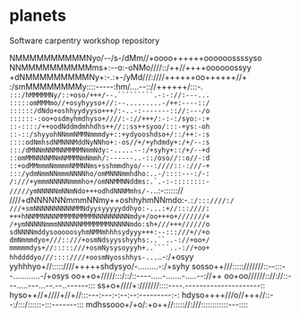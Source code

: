 # planets
Software carpentry workshop repository

NMMMMMMMMMMNyo/--/s-/dMm//+oooo++++++oooooossssyso
NNMMMMMMMMMMms+:--o:-oNMo////::/++//++++oooooossyy
+dNMMMMMMMMMNy+:-.:+-/yMd///:////++++++oo++++++//+
:/smMMMMMMMMy::::-----:hm/....--:://++++++/:::-.``
:::/hMMMMMNy/::+oso/+++/--.`````````.-:-://:---...
:::::omMMMmo//+osyhyyso+//:--.........-/++:----::/
::::::/dNdo+oshhyydyyso+++/:-..-:-------:://:---/o
::::::-:oo+osdmyhmdhyso+////:-://+++/:-:-:/syo:-:+
::-::::/++oodNddmdmhhdhs++//::ss++syoo/:::-+ys:-oh
::-::/shyyohNNmmNMMNmmmdy+::+ydyooshdso+/::/++:-:s
::::odNmhsdNMNNNMddNyNNho+:-os//+/+yhdmdy+:/+/--:s
:::/dMNNmNNMNNMMMMNmmNdy:-.....--:/+syhy+::/+/--+d
::omMMNNNNMNmNMMMNmNmmh/:------..-::/oso//::o//-:d
::+odMMmmmNmmmmNMMNNms+sshmmdhyo/---:////::-:///-+
:::/ydmNmmNNmmmNNNNho/omMNNNmmhdho:..-/::::---:/-:
/:///+ymmmNNNNNmmmho+/omNNMMNNddms:.`.-:-::::::::-
/////ymNNNNNmNNmNdo+++odhdNNNMmhs/-.``..:-:::::://
////+dNNNNNNmmmNNmy++oshhyhmNNmdo:-.```:/:::////:/
///+smNNNNNNNNNNMMNdyysyyyyyddhyo:-...:+//:::////:
+++hNNMMNNNNMMMMNMMMMNNNNNNNNNmdy+/oo+++o+///////+
/+ymNNNNNmmmNNNNNNMMMMMMMNNNNNmdo:sh+///+++//////o
sdNNNNmddysooooosyhmNMMmhhhsydyyy+++:--:::///+//+o
dmNmmmdyo+///::///+osmNdsyysshyyhs:..``..-://+oo+/
mmmmmdys+//:::::///+osmNysysoyyyh+..````..-://+oo+
hhddddyo///::::////+oosmNyosshhys-...```..-:/+osyy
yyhhhyo+//:::::////+++++shdysyo/-.........-:/+syhy
sosso++///:::::///////::--:::--............-/+osys
oo++o+/////:::/::/::----.....-.......-.....--://++
oo+oo//////:://://::---.....---...--.--..------:::
ss+o+////+:///////::::----.---------------------::
hyso++//+////+//+//:::---:---:-:--:--:---------:-:
hdyso++++///o//+++//::--:/:::/::::::-:::-------:::
mdhssooo+/+o/:+o++//::::://:///::::::::::::---::::
